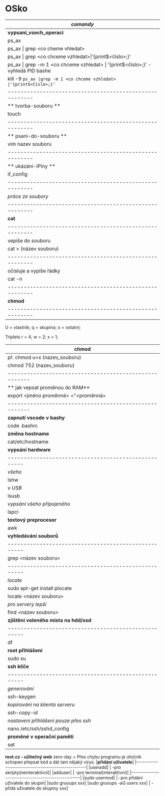 # OSko
|       *comandy*                                       |
|-------------------------------------------------------|
|**vypsani_vsech_operaci**                              |
|          ps_ax                                        |
|    ps_ax \| grep \<co cheme vhledat>                                  |
|ps_ax \| grep \<co chceme vzhledat>\|'{print$<číslo>;}'                             |
|ps_ax  \| grep -m 1 \<co chceme vzhledat> \| '{print$<číslo>;}' - vyhledá PID bashe  |
|kill -9 `ps_ax \|grep -m 1 <co chceme vzhledat> \|'{print$<číslo>;}'`            |
|-------------------------------------------------------|
|**    tvorba-souboru   **                              |
|           touch                                       |
|-------------------------------------------------------|
|**   psani-do-souboru  **                              | 
|     vim nazev souboru                                 |
|-------------------------------------------------------|
|**    ukázání-IPiny    **                              |
|        if_config                                      |
|-------------------------------------------------------|
|    *práce ze soubory*                                 |
|-------------------------------------------------------|
|        **cat**                                        |
|-------------------------------------------------------|
|     vepíše do souboru                                 |
|  cat > (název souboru)                                |
|-------------------------------------------------------|
| očísluje a vypíše řádky                               |
|         cat -n                                        |
|-------------------------------------------------------|
|        **chmod**                                      |
|-------------------------------------------------------|

U = vlastník;
q = skupina;
o = ostatní;

Triplets
r = 4;
w = 2;
x = 1;

|         chmod                                        |
|------------------------------------------------------|
|  př. chmod u+x (nazev_souboru)                       |
|  chmod 752 (nazev_souboru)                           |
|------------------------------------------------------|
|        ** jak vepsat proměnou do RAM**                                       |
|export <jméno proměnné> ="<proměnná>|
|------------------------------------------------------|
|**zapnutí vscode v bashy**|
|code .bashrc|
|**změna hostname**|
|cat/etc/hostname|
|**vypsání hardware**|
|----------------------------------------------------|
|*všeho*|
|lshw|
|*v USB*|
|lsusb|
|*vypsání všeho připojeného*|
|lspci|
|**textový preprocesor**|
| awk                              |
|**vyhledávání souborů**|
|----------------------------------------------------|
|grep <název souboru>|
|----------------------------------------------------|
|*locate*|
|sudo apt-get install plocate|
|locate <název souboru>|
|*pro servery lepší*|
|find <název souboru>|
|**zjištění voleného místa na hdd/ssd**|
|----------------------------------------------------|
|df|
|**root přihlášení**|
|sudo su|
|**ssh klíče**|
|----------------------------------------------------|
|*generování*|
|ssh-keygen|
|*kopírování na klienta serveru*|
|ssh-copy-id <ip>|
|*nastavení přihlášení pouze přes ssh*|
|nano /etc/ssh/sshd_config|
|**proměné v operační paměti**|
|set|
**root.cz - užitečný web**
zero-day = Přes chybu programu je útočník schopen přepsat kód a dát tam nějaký virus.
|**přidání uživatele**|
|----------------------------------------------------|
|useradd|
|  -pro skripty(neinteraktivní)|
|adduser|
|  -pro terminal(interaktivní)|
|----------------------------------------------------|
|sudo usermod|
|  -pro přidání uživatele do skupin|
|sudo gruoups xxx|
|sudo gruoups -aG users xxx|
|  -přidá uživatele do skupiny xxx|
